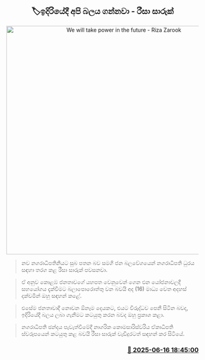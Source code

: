 <p align='center'><b><h2 align='center' title='We will take power in the future - Riza Zarook'>🏷ඉදිරියේදී අපි බලය ගන්නවා - රීසා සාරුක්</h2></b></p>
<p align='center'><img src='https://helakuru.sgp1.cdn.digitaloceanspaces.com/esana/images/lib/Riza-Zarook-iop.jpg' width='600' alt='We will take power in the future - Riza Zarook'></p>

> නව නගරාධිපතිනියට සුබ පතන බව සමගි ජන බලවේගයෙන් නගරාධිපති ධුරය සඳහා තරග කළ රීසා සාරුක් පවසනවා.

> ඒ අනුව කොළඹ ජනතාවගේ යහපත වෙනුවෙන් ගෙන එන යෝජනාවලදී සහයෝගය දැක්වීමට බලාපොරොත්තු වන බවයි අද (16) මාධ්‍ය වෙත අදහස් දක්වමින් ඔහු සඳහන් කළේ.

> එසේම ජනතාවාදී නොවන ඕනෑම දෙයකට, එයට විරුද්ධව පෙනී සිටින බවද, ඉදිරියේදී බලය ලබා ගැනීමට කටයුතු කරන බවද ඔහු ප්‍රකාශ කළා.

> නගරාධිපති ඡන්දය පැවැත්වීමේදී නාගරික කොමසාරිස්වරිය ඒකාධිපති ස්වරූපයෙන් කටයුතු කළ බවයි රීසා සාරුක් වැඩිදුරටත් සඳහන් කර සිටියේ.



<h3 align='right'><a href='https://www.helakuru.lk/esana/p/111047/'>📅 2025-06-16 18:45:00</a></h3>
